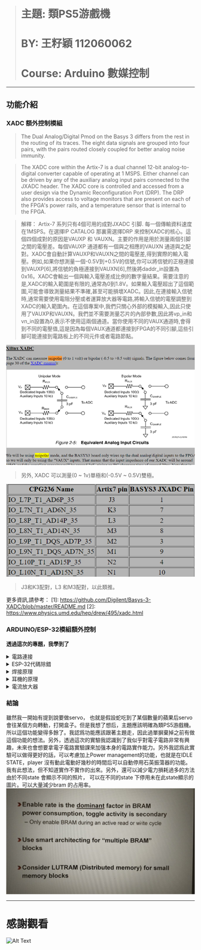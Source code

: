 > # 主題: 類PS5游戲機          
> # BY: 王籽穎 112060062
> # Course: Arduino 數媒控制

---

## 功能介紹
### XADC 額外控制模組


> The Dual Analog/Digital Pmod on the Basys 3 differs from the rest in the routing of its traces. The eight data signals are grouped into four pairs, with the pairs routed closely coupled for better analog noise immunity.

> The XADC core within the Artix-7 is a dual channel 12-bit analog-to-digital converter capable of operating at 1 MSPS. Either channel can be driven by any of the auxiliary analog input pairs connected to the JXADC header. The XADC core is controlled and accessed from a user design via the Dynamic Reconfiguration Port (DRP). The DRP also provides access to voltage monitors that are present on each of the FPGA's power rails, and a temperature sensor that is internal to the FPGA.

> 
> 解釋： Artix-7 系列只有4個可用的成對JXADC 引脚. 每一個傳輸資料速度在1MSPS。在選擇IP CATALOG 那裏需選擇DRP 來控制XADC的核心。這個四個成對的原因是VAUXP 和 VAUXN。主要的作用是用於測量兩個引脚之間的電壓差。每個VAUXP 通道都有一個與之相應的VAUXN 通道與之配對。XADC會自動計算VAUXP和VAUXN之間的電壓差,得到實際的輸入電壓。例如,如果你想測量一個-0.5V到+0.5V的信號,你可以將信號的正極連接到VAUXP[6],將信號的負極連接到VAUXN[6],然後將daddr_in設置為0x16。XADC會輸出一個與輸入電壓差成比例的數字量結果。需要注意的是,XADC的輸入範圍是有限的,通常為0到1.8V。如果輸入電壓超出了這個範圍,可能會導致測量結果不準確,甚至可能損壞XADC。因此,在連接輸入信號時,通常需要使用電阻分壓或者運算放大器等電路,將輸入信號的電壓調整到XADC的輸入範圍內。在這個專案中,我們只關心外部的模擬輸入,因此只使用了VAUXP和VAUXN。我們並不需要測量芯片的內部參數,因此將vp_in和vn_in設置為0,表示不使用這兩個通道。當你使用不同的VAUX通道時,會得到不同的電壓值,這是因為每個VAUX通道都連接到FPGA的不同引腳,這些引腳可能連接到電路板上的不同元件或者電路節點。

![Screenshot of unipolar and bipolar mode with circuits diagram](https://github.com/wongzinc/VerilogSnakeGame/blob/main/img/polar_mode.png?raw=true)

> 
> 另外, XADC 可以測量(0 ~ 1v)單極和(-0.5V ~ 0.5V)雙極。


![Screenshot of xadc pair pins](https://github.com/wongzinc/VerilogSnakeGame/blob/main/img/xadc_pair_pins.png?raw=true)

> 
> J3和K3配對，L3 和M3配對，以此類推。



更多資訊,請參考：
[1]: https://github.com/Digilent/Basys-3-XADC/blob/master/README.md
[2]: https://www.physics.umd.edu/hep/drew/495/xadc.html

### ARDUINO/ESP-32模組額外控制

**透過這次的專題，我學到了**
<details>
<summary>電路連接</summary>
透過助教的幫助，成功分壓了3.3v 至1v。原來其實可以不用想的那麽複雜（用分壓的方式）。只需要用串聯的方式3.3/（10kohm+10kohm+ 可變（10kohm））=0.11*10^4。這個0.11*10^4 * (可變10khm)=1.1V. 所以範圍就從0到1V了。此外我發現到假設有固定的電阻值，如果在固定的電阻值上再加上越大的電阻，總體的電流雖然變小，但是剛加上的電阻由於很大，分壓給剛加的電阻的電壓越大。這也是一種分壓方式啊。
</details>

<details>
<summary>ESP-32代碼除錯</summary>
我大概看了粗略地看過ESP-32 datasheet 之後還是沒明白爲什麽有些GPIO 會影響OUTPUT 的輸出。總之在做ESP-32專題的時候除錯時先不管3721改變GPIO 接脚就對了。可能是本人對於ESP-32 用的不多，使用ARDUINO 的時候也只碰過一次類似的事情。
</details>

<details>
<summary>焊接原理</summary>
我使用到的焊接工具主要為：
- 焊槍 
- 焊接機：提供電流進行焊接的主要設備
- 焊條
- 鋼絲刷： 用於清潔焊接表面
我學到了原來焊接的時候如果不清理表面已經不熱的錫，由於缺少助焊劑，焊接的時候不能有效的把手持的焊條焊進理想的區域。這是因爲錫的性質融化后會想要去熱的地方。因此在焊接前可以先把一小部分的焊條在黏附在焊槍的表面，趁表面還熱的時候趕緊將手持的焊條往理想區域焊接，焊條會自動走向焊槍表面上黏附的錫。
</details>

<details>
<summary> 耳機的原理</summary>
助教講了之後我才發現原來耳機插頭的結構是有原因的：<br>
插頭結構：<br>&nbsp&nbsp&nbsp
    Tip（頂端）：通常為左聲道<br>&nbsp&nbsp&nbsp
    Ring（環）：通常為右聲道<br>&nbsp&nbsp&nbsp
    Sleeve（套筒）：通常為共地（GND）
</details>

<details>
<summary>電流放大器</summary>
NPN 原理雖然簡單理解，但是在實際接電路方面我本人能力不足導致我只能藉助助教給的[GF1002]模組幫助我完成電流放大的效果。
</details>



### 結論
雖然我一開始有提到說要做servo， 也就是假設蛇吃到了某個數量的蘋果后servo會往某個方向轉動，打開盒子。但是我想了想后，主題應該明確為類PS5游戲機。所以這個功能變得多餘了。我認爲功能應該跟著主題走，因此過單摒棄掉之前有做這個功能的想法。另外，透過這次的實驗我認識到了我似乎對電子電路非常有興趣，未來也會想要拿電子電路實驗課來加强本身的電路實作能力。另外我認爲此實驗可以做得更好的話，可以考慮加上Power management的功能，也就是在IDLE STATE，player 沒有動此電動好幾秒的時間后可以自動停用石英振蕩器的功能。我有此想法，但不知道實作不實作的出來。另外，還可以減少電力損耗過多的方法由於不同state 會顯示不同的照片， 可以在不同的state 下停用未在此state顯示的圖片。可以大量減少bram 的占用率。
![Screenshot of bram may consume many power](https://raw.githubusercontent.com/wongzinc/VerilogSnakeGame/eeb47dd72afb46bbf0697bb1723d73d32aa6977d/img/bram_consumption_power.jpeg)

---

# 感謝觀看
![Alt Text](https://media.giphy.com/media/vFKqnCdLPNOKc/giphy.gif)